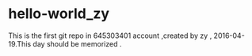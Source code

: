 # hello-world_zy
This is the first git repo in 645303401 account ,created by zy , 2016-04-19.This day should be memorized .
